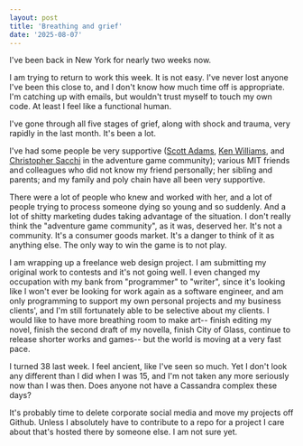 ```yaml
---
layout: post
title: 'Breathing and grief'
date: '2025-08-07'
---
```


I've been back in New York for nearly two weeks now.

I am trying to return to work this week. It is not easy. I've never lost anyone I've been this close to, and I don't know how much time off is appropriate. I'm catching up with emails, but wouldn't trust myself to touch my own code. At least I feel like a functional human.

I've gone through all five stages of grief, along with shock and trauma, very rapidly in the last month. It's been a lot.

I've had some people be very supportive ([Scott Adams](https://www.msadams.com/index.htm), [Ken Williams](https://www.kensblog.com/), and [Christopher Sacchi](https://christophersacchi.com/) in the adventure game community); various MIT friends and colleagues who did not know my friend personally; her sibling and parents; and my family and poly chain have all been very supportive. 

There were a lot of people who knew and worked with her, and a lot of
people trying to process someone dying so young and so suddenly. And a
lot of shitty marketing dudes taking advantage of the situation. I
don't really think the "adventure game community", as it was, deserved
her. It's not a community. It's a consumer goods market. It's a danger
to think of it as anything else. The only way to win the game is to not play.

I am wrapping up a freelance web design project. I am submitting my original work to contests and it's not going well. I even changed my occupation with my bank from "programmer" to "writer", since it's looking like I won't ever be looking for work again as a software engineer, and am only programming to support my own personal projects and my business clients', and I'm still fortunately able to be selective about my clients. I would like to have more breathing room to make art-- finish editing my novel, finish the second draft of my novella, finish City of Glass, continue to release shorter works and games-- but the world is moving at a very fast pace.

I turned 38 last week. I feel ancient, like I've seen so much. Yet I don't look any different than I did when I was 15, and I'm not taken any more seriously now than I was then. Does anyone not have a Cassandra complex these days?

It's probably time to delete corporate social media and move my projects off Github. Unless I absolutely have to contribute to a repo for a project I care about that's hosted there by someone else. I am not sure yet.
